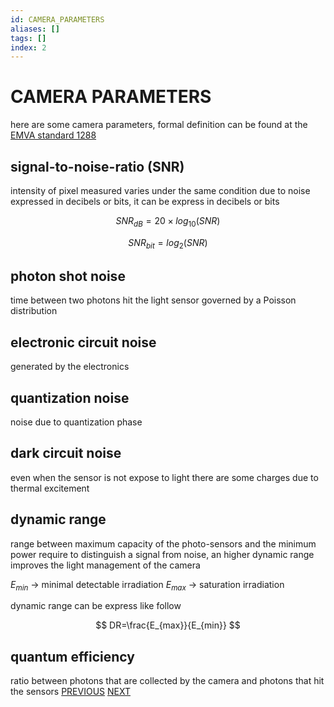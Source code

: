 ```yaml
---
id: CAMERA_PARAMETERS
aliases: []
tags: []
index: 2
---
```


# CAMERA PARAMETERS

here are some camera parameters, formal definition can be found at the [EMVA standard 1288](https://www.emva.org/standards-technology/emva-1288/)

## signal-to-noise-ratio (SNR)

intensity of pixel measured varies under the same condition due to noise expressed in decibels or bits, it can be express in decibels or bits

$$
SNR_{dB} = 20 \times log_{10} (SNR )
$$

$$
SNR_{bit} = log_{2}(SNR)
$$

## photon shot noise

time between two photons hit the light sensor governed by a Poisson distribution

## electronic circuit noise

generated  by the electronics

## quantization noise

noise due to quantization phase

## dark circuit noise

even when the sensor is not expose to light there are some charges due to thermal excitement

## dynamic range

range between maximum capacity of the photo-sensors and the minimum power require to distinguish a signal from noise, an higher dynamic range improves the light management of the camera

$E_{min}$ -> minimal detectable irradiation
$E_{max}$ -> saturation irradiation

dynamic range can be express like follow

$$
DR=\frac{E_{max}}{E_{min}}
$$

## quantum efficiency

ratio between photons that are collected by the camera and  photons that hit the sensors
[PREVIOUS](PERSPECTIVE_PROJECTION.md) [NEXT](IMAGE_DIGITIZATION.md)

